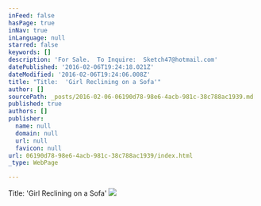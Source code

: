 ```yaml
---
inFeed: false
hasPage: true
inNav: true
inLanguage: null
starred: false
keywords: []
description: 'For Sale.  To Inquire:  Sketch47@hotmail.com'
datePublished: '2016-02-06T19:24:18.021Z'
dateModified: '2016-02-06T19:24:06.008Z'
title: "Title:  'Girl Reclining on a Sofa'"
author: []
sourcePath: _posts/2016-02-06-06190d78-98e6-4acb-981c-38c788ac1939.md
published: true
authors: []
publisher:
  name: null
  domain: null
  url: null
  favicon: null
url: 06190d78-98e6-4acb-981c-38c788ac1939/index.html
_type: WebPage

---
```

Title:  'Girl Reclining on a Sofa'
![](https://s3-us-west-2.amazonaws.com/the-grid-img/p/6bcf1730e74d662f182351330c5360fb83033e73.jpg)